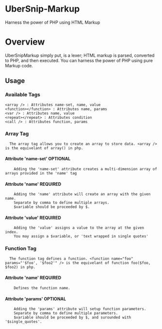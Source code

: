 # UberSnip-Markup
Harness the power of PHP using HTML Markup

# Overview
  UberSnipMarkup simply put, is a lexer; HTML markup is parsed, converted to PHP, and then executed. You can harness the power of PHP using pure Markup code.
  
  
##  Usage
### Available Tags

    <array /> : Attributes name-set, name, value
    <function></function> : Attributes name, params
    <var /> : Attributes name, value
    <repeat></repeat> : Attributes condition
    <call /> : Attributes function, params
    
    
### Array Tag
      The array tag allows you to create an array to store data. <array /> is the equivelant of array() in php.
      
####  Attribute 'name-set' <array name-set="name_set_name" /> OPTIONAL
        Adding the 'name-set' attribute creates a multi-dimension array of arrays provided in the 'name' tag
        
####  Attribute 'name' <array name="$array_name, $array_name_2" /> REQUIRED
        Adding the 'name' attribute will create an array with the given name. 
        Separate by comma to define multiple arrays.   
        $variable should be proceeded by $.
        
####  Attribute 'value' <array value="'array value', 'array value 2'" /> REQUIRED
        Adding the 'value' assigns a value to the array at the given index.
        You may assign a $variable, or 'text wrapped in single quotes'
      
### Function Tag
      The function tag defines a function. <function name="foo" params="'$foo', '$foo2'" /> is the equivelant of function foo($foo, $foo2) in php.
      
####  Attribute 'name' <function name="function_name" /> REQUIRED
        Defines the function name.
        
####  Attribute 'params' <function params="$foo1, $foo2" /> OPTIONAL
        Adding the 'params' attribute will setup function parameters. 
        Separate by comma to define multiple parameters.   
        $variable should be proceeded by $, and surounded with '$single_quotes'.
      
